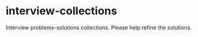 # interview-collections
Interview problems-solutions collections. Please help refine the solutions.
